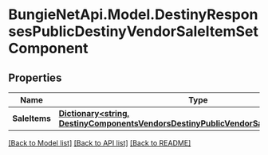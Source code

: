 # BungieNetApi.Model.DestinyResponsesPublicDestinyVendorSaleItemSetComponent
## Properties

Name | Type | Description | Notes
------------ | ------------- | ------------- | -------------
**SaleItems** | [**Dictionary<string, DestinyComponentsVendorsDestinyPublicVendorSaleItemComponent>**](DestinyComponentsVendorsDestinyPublicVendorSaleItemComponent.md) |  | [optional] 

[[Back to Model list]](../README.md#documentation-for-models) [[Back to API list]](../README.md#documentation-for-api-endpoints) [[Back to README]](../README.md)

